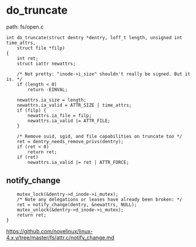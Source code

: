 do_truncate
========================================

path: fs/open.c
```
int do_truncate(struct dentry *dentry, loff_t length, unsigned int time_attrs,
    struct file *filp)
{
    int ret;
    struct iattr newattrs;

    /* Not pretty: "inode->i_size" shouldn't really be signed. But it is. */
    if (length < 0)
        return -EINVAL;

    newattrs.ia_size = length;
    newattrs.ia_valid = ATTR_SIZE | time_attrs;
    if (filp) {
        newattrs.ia_file = filp;
        newattrs.ia_valid |= ATTR_FILE;
    }

    /* Remove suid, sgid, and file capabilities on truncate too */
    ret = dentry_needs_remove_privs(dentry);
    if (ret < 0)
        return ret;
    if (ret)
        newattrs.ia_valid |= ret | ATTR_FORCE;
```

notify_change
----------------------------------------

```
    mutex_lock(&dentry->d_inode->i_mutex);
    /* Note any delegations or leases have already been broken: */
    ret = notify_change(dentry, &newattrs, NULL);
    mutex_unlock(&dentry->d_inode->i_mutex);
    return ret;
}
```

https://github.com/novelinux/linux-4.x.y/tree/master/fs/attr.c/notify_change.md
